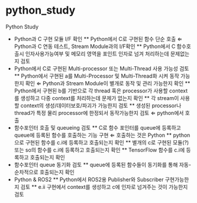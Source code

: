 # python_study
Python Study


* Python과 C 구현 모듈 I/F 확인
** Python에서 C로 구현된 함수 단순 호출 ⇐ Python과 C 연동 테스트, Stream Module과의 I/F확인
** Python에서 C 함수호출시 인자사용가능여부 및 메모리 영역을 포인트 인자로 넘겨 처리하는데 문제없는지 검토
* Python에서 C로 구현된 Multi-processor 또는 Multi-Thread 사용 가능성 검토
** Python에서 구현된 a를 Multi-Processor 및 Multi-Thread화 시켜 동작 가능한지 확인 ⇐ Python과 Stream Module이 별개로 동작 및 관리 가능한지 확인
** Python에서 구현된 b를 기반으로 각 thread 혹은 processor가 사용할 context를 생성하고 다중 context를 처리하는데 문제가 없는지 확인
** 각 stream이 사용할 context의 생성/데이터보호/파괴가 가능한지 검토
** 생성된 processor나 thread가 특정 물리 processor에 한정되서 동작가능한지 검토 ⇐ python에서 호출
* 함수포인터 호출 및 queueing 검토
** C로 함수 포인터를 queue에 등록하고 queue에 등록된 함수를 호출하는 기능 구현 ⇐ 호출하는 것은 Python
** python으로 구현된 함수를 c.i에 등록하고 호출되는지 확인
** 별개의 c로 구현된 모듈(?) 또는 so의 함수를 c.i에 등록하고 호출되는지 확인
** TensorFlow 함수를 c.i에 등록하고 호출되는지 확인
* 함수포인터 queue 동기화 검토
** queue에 등록된 함수들이 동기화를 통해 자동-순차적으로 호출되는지 확인
* Python & ROS2
** Python에서 ROS2용 Publisher와 Subscriber 구현가능한지 검토
** e.ii 구현에서 context를 생성하고 c에 인자로 넘겨주는 것이 가능한지 검토

